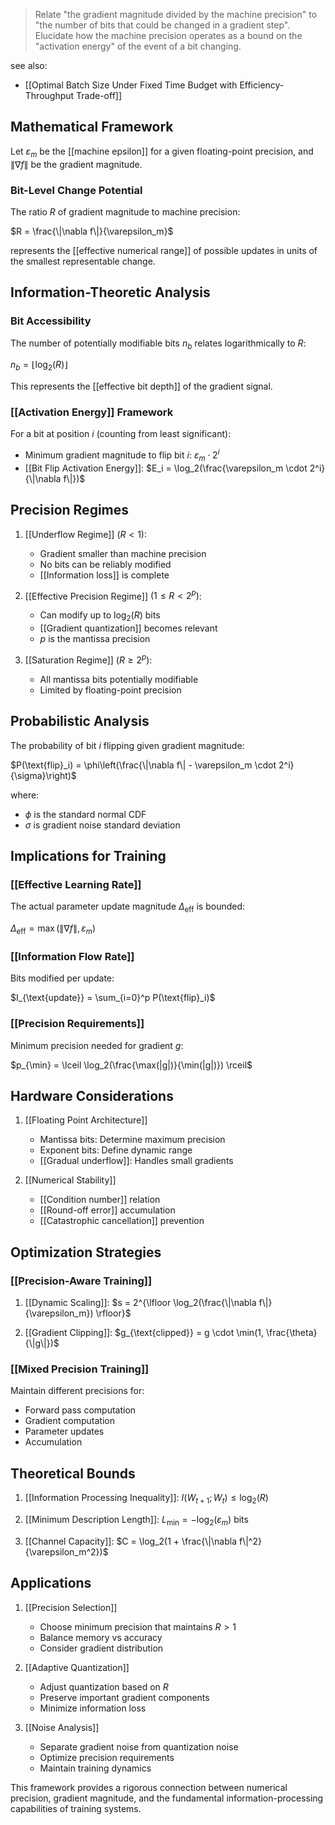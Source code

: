 >Relate "the gradient magnitude divided by the machine precision" to "the number of bits that could be changed in a gradient step". Elucidate how the machine precision operates as a bound on the "activation energy" of the event of a bit changing.

see also:
- [[Optimal Batch Size Under Fixed Time Budget with Efficiency-Throughput Trade-off]]
## Mathematical Framework

Let $\varepsilon_m$ be the [[machine epsilon]] for a given floating-point precision, and $\|\nabla f\|$ be the gradient magnitude.

### Bit-Level Change Potential

The ratio $R$ of gradient magnitude to machine precision:

$R = \frac{\|\nabla f\|}{\varepsilon_m}$

represents the [[effective numerical range]] of possible updates in units of the smallest representable change.

## Information-Theoretic Analysis

### Bit Accessibility

The number of potentially modifiable bits $n_b$ relates logarithmically to $R$:

$n_b = \lfloor \log_2(R) \rfloor$

This represents the [[effective bit depth]] of the gradient signal.

### [[Activation Energy]] Framework

For a bit at position $i$ (counting from least significant):
- Minimum gradient magnitude to flip bit $i$: $\varepsilon_m \cdot 2^i$
- [[Bit Flip Activation Energy]]: $E_i = \log_2(\frac{\varepsilon_m \cdot 2^i}{\|\nabla f\|})$

## Precision Regimes

1. [[Underflow Regime]] $(R < 1)$:
   - Gradient smaller than machine precision
   - No bits can be reliably modified
   - [[Information loss]] is complete

2. [[Effective Precision Regime]] $(1 \leq R < 2^p)$:
   - Can modify up to $\log_2(R)$ bits
   - [[Gradient quantization]] becomes relevant
   - $p$ is the mantissa precision

3. [[Saturation Regime]] $(R \geq 2^p)$:
   - All mantissa bits potentially modifiable
   - Limited by floating-point precision

## Probabilistic Analysis

The probability of bit $i$ flipping given gradient magnitude:

$P(\text{flip}_i) = \phi\left(\frac{\|\nabla f\| - \varepsilon_m \cdot 2^i}{\sigma}\right)$

where:
- $\phi$ is the standard normal CDF
- $\sigma$ is gradient noise standard deviation

## Implications for Training

### [[Effective Learning Rate]]

The actual parameter update magnitude $\Delta_{\text{eff}}$ is bounded:

$\Delta_{\text{eff}} = \max(\|\nabla f\|, \varepsilon_m)$

### [[Information Flow Rate]]

Bits modified per update:

$I_{\text{update}} = \sum_{i=0}^p P(\text{flip}_i)$

### [[Precision Requirements]]

Minimum precision needed for gradient $g$:

$p_{\min} = \lceil \log_2(\frac{\max(|g|)}{\min(|g|)}) \rceil$

## Hardware Considerations

1. [[Floating Point Architecture]]
   - Mantissa bits: Determine maximum precision
   - Exponent bits: Define dynamic range
   - [[Gradual underflow]]: Handles small gradients

2. [[Numerical Stability]]
   - [[Condition number]] relation
   - [[Round-off error]] accumulation
   - [[Catastrophic cancellation]] prevention

## Optimization Strategies

### [[Precision-Aware Training]]

1. [[Dynamic Scaling]]:
   $s = 2^{\lfloor \log_2(\frac{\|\nabla f\|}{\varepsilon_m}) \rfloor}$

2. [[Gradient Clipping]]:
   $g_{\text{clipped}} = g \cdot \min(1, \frac{\theta}{\|g\|})$

### [[Mixed Precision Training]]

Maintain different precisions for:
- Forward pass computation
- Gradient computation
- Parameter updates
- Accumulation

## Theoretical Bounds

1. [[Information Processing Inequality]]:
   $I(W_{t+1}; W_t) \leq \log_2(R)$

2. [[Minimum Description Length]]:
   $L_{\min} = -\log_2(\varepsilon_m)$ bits

3. [[Channel Capacity]]:
   $C = \log_2(1 + \frac{\|\nabla f\|^2}{\varepsilon_m^2})$

## Applications

1. [[Precision Selection]]
   - Choose minimum precision that maintains $R > 1$
   - Balance memory vs accuracy
   - Consider gradient distribution

2. [[Adaptive Quantization]]
   - Adjust quantization based on $R$
   - Preserve important gradient components
   - Minimize information loss

3. [[Noise Analysis]]
   - Separate gradient noise from quantization noise
   - Optimize precision requirements
   - Maintain training dynamics

This framework provides a rigorous connection between numerical precision, gradient magnitude, and the fundamental information-processing capabilities of training systems.